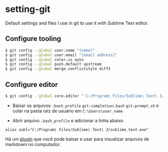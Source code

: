 # setting-git

Default settings and files I use in git to use it with Sublime Text editor.

## Configure tooling

```sh
$ git config --global user.name "[name]"
$ git config --global user.email "[email address]"
$ git config --global color.ui auto
$ git config --global push.default upstream
$ git config --global merge.conflictstyle diff3
```

## Configure editor

```sh
$ git config --global core.editor "'C:/Program\ Files/Sublime\ Text\ 3/sublime_text.exe' -n -w"
```

* Baixar os arquivos `.bash_profile` `git-completion.bash` `git-prompt.sh` e colar na pasta raiz de usuário em `C:\Users\user_name`

* Abrir arquivo `.bash_profile` e adicionar a linha abaixo

*`alias subl="C:/Program\ Files/Sublime\ Text\ 3/sublime_text.exe"`*

Há um [plugin][packagecontrol] que você pode baixar e usar para visualizar arquivos de markdown no computador.

[packagecontrol]:<https://packagecontrol.io/installation#st3>

